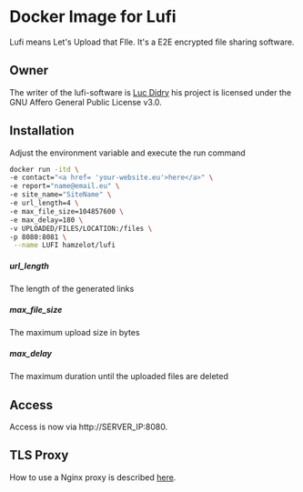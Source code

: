 # Docker Image for Lufi

Lufi means Let's Upload that FIle. It's a E2E encrypted file sharing software.

## Owner
The writer of the lufi-software is [Luc Didry](https://framagit.org/fiat-tux/hat-softwares/lufi/) his project is licensed under the GNU Affero General Public License v3.0.

## Installation

Adjust the environment variable and execute the run command

```bash
docker run -itd \
-e contact="<a href= 'your-website.eu'>here</a>" \
-e report="name@email.eu" \
-e site_name="SiteName" \
-e url_length=4 \
-e max_file_size=104857600 \
-e max_delay=180 \
-v UPLOADED/FILES/LOCATION:/files \
-p 8080:8081 \
 --name LUFI hamzelot/lufi
```

##### url_length
The length of the generated links
##### max_file_size
The maximum upload size in bytes
##### max_delay
The maximum duration until the uploaded files are deleted

## Access

Access is now via http://SERVER_IP:8080.

## TLS Proxy

How to use a Nginx proxy is described [here](https://framagit.org/fiat-tux/hat-softwares/lufi/-/wikis/installation#reverse-proxies).

